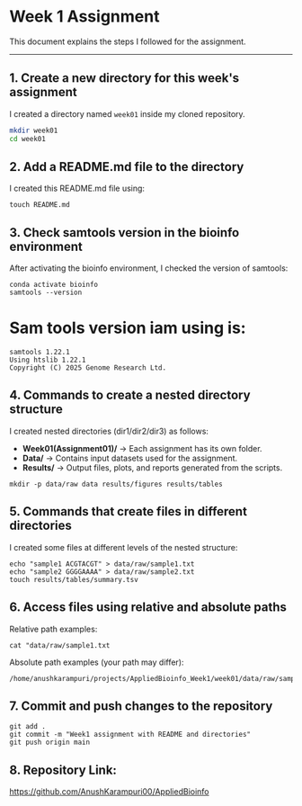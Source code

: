 # Week 1 Assignment

This document explains the steps I followed for the assignment.

---

## 1. Create a new directory for this week's assignment
I created a directory named `week01` inside my cloned repository.

```bash
mkdir week01
cd week01
```

## 2. Add a README.md file to the directory

I created this README.md file using:
```
touch README.md
```

## 3. Check samtools version in the bioinfo environment

After activating the bioinfo environment, I checked the version of samtools:

```
conda activate bioinfo
samtools --version
```

# Sam tools version iam using is:
```
samtools 1.22.1
Using htslib 1.22.1
Copyright (C) 2025 Genome Research Ltd.
```


## 4. Commands to create a nested directory structure

I created nested directories (dir1/dir2/dir3) as follows:
- **Week01(Assignment01)/** → Each assignment has its own folder.  
- **Data/** → Contains input datasets used for the assignment.  
- **Results/** → Output files, plots, and reports generated from the scripts.

```
mkdir -p data/raw data results/figures results/tables
```

## 5. Commands that create files in different directories

I created some files at different levels of the nested structure:

```
echo "sample1 ACGTACGT" > data/raw/sample1.txt
echo "sample2 GGGGAAAA" > data/raw/sample2.txt
touch results/tables/summary.tsv
```

## 6. Access files using relative and absolute paths

Relative path examples:
```
cat "data/raw/sample1.txt
```
Absolute path examples (your path may differ):
```
/home/anushkarampuri/projects/AppliedBioinfo_Week1/week01/data/raw/sample1.txt
```

## 7. Commit and push changes to the repository
```
git add .
git commit -m "Week1 assignment with README and directories"
git push origin main
```

## 8. Repository Link:

https://github.com/AnushKarampuri00/AppliedBioinfo




 
 



